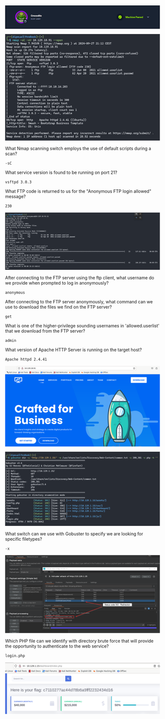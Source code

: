 ![](./Images/banner.png)

![](./Images/nmap.png)

What Nmap scanning switch employs the use of default scripts during a scan?

```
-sC
```

What service version is found to be running on port 21?

```
vsftpd 3.0.3
```

What FTP code is returned to us for the "Anonymous FTP login allowed" message?

```
230
```

![](./Images/ftp.png)

After connecting to the FTP server using the ftp client, what username do we provide when prompted to log in anonymously?

```
anonymous
```

After connecting to the FTP server anonymously, what command can we use to download the files we find on the FTP server?

```
get
```

What is one of the higher-privilege sounding usernames in 'allowed.userlist' that we download from the FTP server?

```
admin
```


What version of Apache HTTP Server is running on the target host?

```
Apache httpd 2.4.41
```

![](./Images/homepage.png)

![](./Images/gobuster.png)

What switch can we use with Gobuster to specify we are looking for specific filetypes?

```
-x
```

![](./Images/burp.png)

Which PHP file can we identify with directory brute force that will provide the opportunity to authenticate to the web service?

```
login.php
```


![](./Images/flag.png)